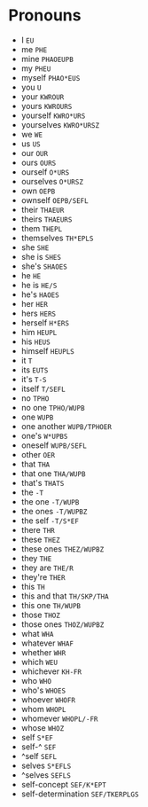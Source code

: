 # Pronouns

* I `EU`
* me `PHE`
* mine `PHAOEUPB`
* my `PHEU`
* myself `PHAO*EUS`
* you `U`
* your `KWROUR`
* yours `KWROURS`
* yourself `KWRO*URS`
* yourselves `KWRO*URSZ`
* we `WE`
* us `US`
* our `OUR`
* ours `OURS`
* ourself `O*URS`
* ourselves `O*URSZ`
* own `OEPB`
* ownself `OEPB/SEFL`
* their `THAEUR`
* theirs `THAEURS`
* them `THEPL`
* themselves `TH*EPLS`
* she `SHE`
* she is `SHES`
* she's `SHAOES`
* he `HE`
* he is `HE/S`
* he's `HAOES`
* her `HER`
* hers `HERS`
* herself `H*ERS`
* him `HEUPL`
* his `HEUS`
* himself `HEUPLS`
* it `T`
* its `EUTS`
* it's `T-S`
* itself `T/SEFL`
* no `TPHO`
* no one `TPHO/WUPB`
* one `WUPB`
* one another `WUPB/TPHOER`
* one's `W*UPBS`
* oneself `WUPB/SEFL`
* other `OER`
* that `THA`
* that one `THA/WUPB`
* that's `THATS`
* the `-T`
* the one `-T/WUPB`
* the ones `-T/WUPBZ`
* the self `-T/S*EF`
* there `THR`
* these `THEZ`
* these ones `THEZ/WUPBZ`
* they `THE`
* they are `THE/R`
* they're `THER`
* this `TH`
* this and that `TH/SKP/THA`
* this one `TH/WUPB`
* those `THOZ`
* those ones `THOZ/WUPBZ`
* what `WHA`
* whatever `WHAF`
* whether `WHR`
* which `WEU`
* whichever `KH-FR`
* who `WHO`
* who's `WHOES`
* whoever `WHOFR`
* whom `WHOPL`
* whomever `WHOPL/-FR`
* whose `WHOZ`
* self `S*EF`
* self-^ `SEF`
* ^self `SEFL`
* selves `S*EFLS`
* ^selves `SEFLS`
* self-concept `SEF/K*EPT`
* self-determination `SEF/TKERPLGS`
